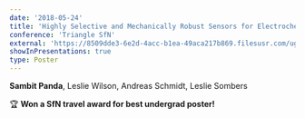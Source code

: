 ```yaml
---
date: '2018-05-24'
title: 'Highly Selective and Mechanically Robust Sensors for Electrochemical Measurements of Real-Time Hydrogen Peroxide Dynamics in vivo.'
conference: 'Triangle SfN'
external: 'https://8509dde3-6e2d-4acc-b1ea-49aca217b869.filesusr.com/ugd/70b47c_ceaa288b748c455d9bc3e098645cfc5f.pdf#page=28'
showInPresentations: true
type: Poster
---
```


**Sambit Panda**, Leslie Wilson, Andreas Schmidt, Leslie Sombers

🏆 **Won a SfN travel award for best undergrad poster!**
